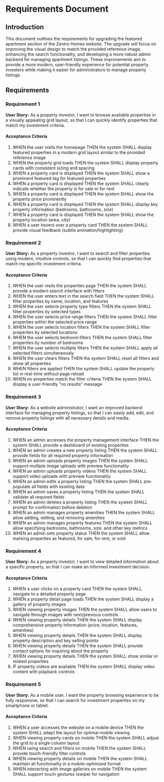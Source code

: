 # Requirements Document

## Introduction

This document outlines the requirements for upgrading the featured apartment section of the Zentro Homes website. The upgrade will focus on improving the visual design to match the provided reference image, enhancing the search functionality, and developing a more robust admin backend for managing apartment listings. These improvements aim to provide a more modern, user-friendly experience for potential property investors while making it easier for administrators to manage property listings.

## Requirements

### Requirement 1

**User Story:** As a property investor, I want to browse available properties in a visually appealing grid layout, so that I can quickly identify properties that match my investment criteria.

#### Acceptance Criteria

1. WHEN the user visits the homepage THEN the system SHALL display featured properties in a modern grid layout similar to the provided reference image
2. WHEN the property grid loads THEN the system SHALL display property cards with consistent sizing and spacing
3. WHEN a property card is displayed THEN the system SHALL show a prominent featured tag for featured properties
4. WHEN a property card is displayed THEN the system SHALL clearly indicate whether the property is for sale or for rent
5. WHEN a property card is displayed THEN the system SHALL show the property price prominently
6. WHEN a property card is displayed THEN the system SHALL display key property information (bedrooms, bathrooms, size)
7. WHEN a property card is displayed THEN the system SHALL show the property location (area, city)
8. WHEN a user hovers over a property card THEN the system SHALL provide visual feedback (subtle animation/highlighting)

### Requirement 2

**User Story:** As a property investor, I want to search and filter properties using modern, intuitive controls, so that I can quickly find properties that match my specific investment criteria.

#### Acceptance Criteria

1. WHEN the user visits the properties page THEN the system SHALL provide a modern search interface with filters
2. WHEN the user enters text in the search field THEN the system SHALL filter properties by name, location, and features
3. WHEN the user selects property type filters THEN the system SHALL filter properties by selected types
4. WHEN the user selects price range filters THEN the system SHALL filter properties within the selected price range
5. WHEN the user selects location filters THEN the system SHALL filter properties by selected locations
6. WHEN the user selects bedroom filters THEN the system SHALL filter properties by number of bedrooms
7. WHEN the user selects multiple filters THEN the system SHALL apply all selected filters simultaneously
8. WHEN the user clears filters THEN the system SHALL reset all filters and show all properties
9. WHEN filters are applied THEN the system SHALL update the property list in real-time without page reload
10. WHEN no properties match the filter criteria THEN the system SHALL display a user-friendly "no results" message

### Requirement 3

**User Story:** As a website administrator, I want an improved backend interface for managing property listings, so that I can easily add, edit, and remove property listings with all necessary details and media.

#### Acceptance Criteria

1. WHEN an admin accesses the property management interface THEN the system SHALL provide a dashboard of existing properties
2. WHEN an admin creates a new property listing THEN the system SHALL provide fields for all required property information
3. WHEN an admin uploads property images THEN the system SHALL support multiple image uploads with preview functionality
4. WHEN an admin uploads property videos THEN the system SHALL support video uploads with preview functionality
5. WHEN an admin edits a property listing THEN the system SHALL pre-populate all fields with existing data
6. WHEN an admin saves a property listing THEN the system SHALL validate all required fields
7. WHEN an admin deletes a property listing THEN the system SHALL prompt for confirmation before deletion
8. WHEN an admin manages property amenities THEN the system SHALL allow adding, editing, and removing amenities
9. WHEN an admin manages property features THEN the system SHALL allow specifying bedrooms, bathrooms, size, and other key metrics
10. WHEN an admin sets property status THEN the system SHALL allow marking properties as featured, for sale, for rent, or sold

### Requirement 4

**User Story:** As a property investor, I want to view detailed information about a specific property, so that I can make an informed investment decision.

#### Acceptance Criteria

1. WHEN a user clicks on a property card THEN the system SHALL navigate to a detailed property page
2. WHEN a property detail page loads THEN the system SHALL display a gallery of property images
3. WHEN viewing property images THEN the system SHALL allow users to navigate through images with next/previous controls
4. WHEN viewing property details THEN the system SHALL display comprehensive property information (price, location, features, amenities)
5. WHEN viewing property details THEN the system SHALL display property description and key selling points
6. WHEN viewing property details THEN the system SHALL provide contact options for inquiring about the property
7. WHEN viewing property details THEN the system SHALL show similar or related properties
8. IF property videos are available THEN the system SHALL display video content with playback controls

### Requirement 5

**User Story:** As a mobile user, I want the property browsing experience to be fully responsive, so that I can search for investment properties on my smartphone or tablet.

#### Acceptance Criteria

1. WHEN a user accesses the website on a mobile device THEN the system SHALL adapt the layout for optimal mobile viewing
2. WHEN viewing property cards on mobile THEN the system SHALL adjust the grid to a single column layout
3. WHEN using search and filters on mobile THEN the system SHALL provide touch-friendly filter controls
4. WHEN viewing property details on mobile THEN the system SHALL maintain all functionality in a mobile-optimized format
5. WHEN interacting with image galleries on mobile THEN the system SHALL support touch gestures (swipe) for navigation